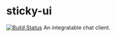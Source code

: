 # sticky-ui
[![Build Status](https://travis-ci.org/jasce/sticky-ui.svg?branch=dev)](https://travis-ci.org/jasce/sticky-ui)
An integratable chat client.
